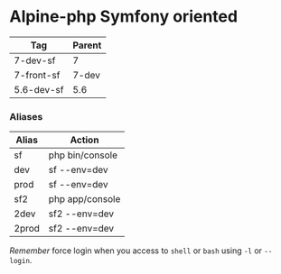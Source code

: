 # Alpine-php Symfony oriented

|   Tag      | Parent |
|------------|--------|
| 7-dev-sf   | 7      |
| 7-front-sf | 7-dev  |
| 5.6-dev-sf | 5.6    |

### Aliases

| Alias  | Action           |
|--------|------------------|
|  sf    |  php bin/console |
|  dev   |  sf --env=dev    |
|  prod  |  sf --env=dev    |
|  sf2   |  php app/console |
|  2dev  |  sf2 --env=dev   |
|  2prod |  sf2 --env=dev   |


*Remember* force login when you access to `shell` or `bash` using `-l` or `--login`.
